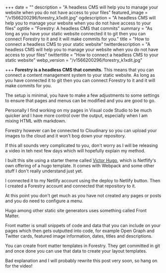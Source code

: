 +++
date = ""
description = "A headless CMS will help you to manage your website when you do not have access to your files"
featured_image = "/v1566200296/forestry_k1xdit.jpg"
ogdescription = "A headless CMS will help you to manage your website when you do not have access to your files"
ogtitle = "Forestry: A headless CMS that commits"
summary = "As long as you have your static website connected it to git then you can connect Forestry to it and it will make commits for you."
title = "How to connect a headless CMS to your static website"
twitterdescription = "A headless CMS will help you to manage your website when you do not have access to your files"
twittertitle = "How to connect a headless CMS to your static website"
webp_version = "/v1566200296/forestry_k1xdit.jpg"

+++
**Forestry is a headless CMS that commits.** This means that you can connect a content management system to your static website. As long as you have connected it to git then you can connect Forestry to it and it will make commits for you.

The setup is minimal, you have to make a few adjustments to some settings to ensure that pages and menus can be modified and you are good to go.

Personally I find working on my pages in Visual code Studio to be much quicker and I have more control over the output, especially when I am mixing HTML with markdown.

Forestry however can be connected to Cloudinary so you can upload your images to the cloud and it won't bog down your repository. 

If this all sounds very complicated to you, don't worry as I will be releasing a video in teh next few days which will hopefully explain my method.

I built this site using a starter theme called [Victor Hugo](https://github.com/netlify-templates/victor-hugo), which is Netflify's own offering of a hugo template. It comes with Webpack and some other stuff I don't really understand just yet.

I connected it to my Netlify account using the deploy to Netlify button. Then I created a Forestry account and connected that repository to it. 

At this point you don't get much as you have not created any pages or posts and you do need to configure a menu. 

Hugo among other static site generators uses something called Front Matter.

Front matter is small snippets of code and data that you can include on your pages which then gets outputted into code, for example Open Graph and Twitter cards, featured image information, dates, titles and descriptions. 

You can create front matter templates in Forestry. They get committed in git and once done you can use that data to create your layout templates.

Bad explanation and I will probably rewrite this post very soon, so hang on for the video!